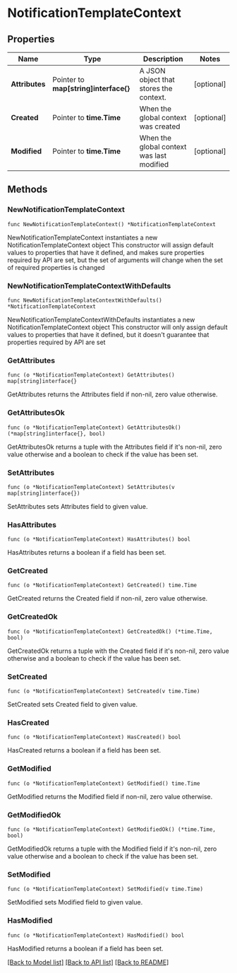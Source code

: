 # NotificationTemplateContext

## Properties

Name | Type | Description | Notes
------------ | ------------- | ------------- | -------------
**Attributes** | Pointer to **map[string]interface{}** | A JSON object that stores the context. | [optional] 
**Created** | Pointer to **time.Time** | When the global context was created | [optional] 
**Modified** | Pointer to **time.Time** | When the global context was last modified | [optional] 

## Methods

### NewNotificationTemplateContext

`func NewNotificationTemplateContext() *NotificationTemplateContext`

NewNotificationTemplateContext instantiates a new NotificationTemplateContext object
This constructor will assign default values to properties that have it defined,
and makes sure properties required by API are set, but the set of arguments
will change when the set of required properties is changed

### NewNotificationTemplateContextWithDefaults

`func NewNotificationTemplateContextWithDefaults() *NotificationTemplateContext`

NewNotificationTemplateContextWithDefaults instantiates a new NotificationTemplateContext object
This constructor will only assign default values to properties that have it defined,
but it doesn't guarantee that properties required by API are set

### GetAttributes

`func (o *NotificationTemplateContext) GetAttributes() map[string]interface{}`

GetAttributes returns the Attributes field if non-nil, zero value otherwise.

### GetAttributesOk

`func (o *NotificationTemplateContext) GetAttributesOk() (*map[string]interface{}, bool)`

GetAttributesOk returns a tuple with the Attributes field if it's non-nil, zero value otherwise
and a boolean to check if the value has been set.

### SetAttributes

`func (o *NotificationTemplateContext) SetAttributes(v map[string]interface{})`

SetAttributes sets Attributes field to given value.

### HasAttributes

`func (o *NotificationTemplateContext) HasAttributes() bool`

HasAttributes returns a boolean if a field has been set.

### GetCreated

`func (o *NotificationTemplateContext) GetCreated() time.Time`

GetCreated returns the Created field if non-nil, zero value otherwise.

### GetCreatedOk

`func (o *NotificationTemplateContext) GetCreatedOk() (*time.Time, bool)`

GetCreatedOk returns a tuple with the Created field if it's non-nil, zero value otherwise
and a boolean to check if the value has been set.

### SetCreated

`func (o *NotificationTemplateContext) SetCreated(v time.Time)`

SetCreated sets Created field to given value.

### HasCreated

`func (o *NotificationTemplateContext) HasCreated() bool`

HasCreated returns a boolean if a field has been set.

### GetModified

`func (o *NotificationTemplateContext) GetModified() time.Time`

GetModified returns the Modified field if non-nil, zero value otherwise.

### GetModifiedOk

`func (o *NotificationTemplateContext) GetModifiedOk() (*time.Time, bool)`

GetModifiedOk returns a tuple with the Modified field if it's non-nil, zero value otherwise
and a boolean to check if the value has been set.

### SetModified

`func (o *NotificationTemplateContext) SetModified(v time.Time)`

SetModified sets Modified field to given value.

### HasModified

`func (o *NotificationTemplateContext) HasModified() bool`

HasModified returns a boolean if a field has been set.


[[Back to Model list]](../README.md#documentation-for-models) [[Back to API list]](../README.md#documentation-for-api-endpoints) [[Back to README]](../README.md)


